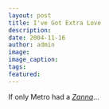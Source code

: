```yaml
---
layout: post
title: I've Got Extra Love
description:
date: 2004-11-16
author: admin
image:
image_caption:
tags:
featured:
---
```


If only Metro had a _[Zanna](https://www.zannadont.com/)_...
